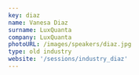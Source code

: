 ```yaml
---
key: diaz
name: Vanesa Diaz
surname: LuxQuanta
company: LuxQuanta
photoURL: /images/speakers/diaz.jpg
type: old industry
website: '/sessions/industry_diaz'
---
```

